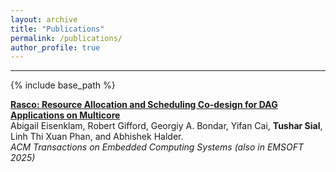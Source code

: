 ```yaml
---
layout: archive
title: "Publications"
permalink: /publications/
author_profile: true
---
```

---
{% include base_path %}

**[Rasco: Resource Allocation and Scheduling Co-design for DAG Applications on Multicore](https://dl.acm.org/doi/pdf/10.1145/3761814)**  
Abigail Eisenklam, Robert Gifford, Georgiy A. Bondar, Yifan Cai, **Tushar Sial**, Linh Thi Xuan Phan, and Abhishek Halder.  
*ACM Transactions on Embedded Computing Systems (also in EMSOFT 2025)*  

<!-- {% for post in site.publications reversed %}
  {% include archive-single.html %}
{% endfor %}
!-->
